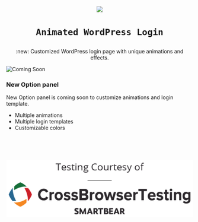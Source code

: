<h1 align="center">
<img src="https://img.icons8.com/cute-clipart/64/000000/login-rounded-right.png"> 

`Animated WordPress Login` 

</h1>

<div align="center">
:new: Customized WordPress login page with unique animations and effects.
</div>


![Coming Soon](https://img.icons8.com/color/100/000000/coming-soon.png)


### New Option panel 

New Option panel is coming soon to customize animations and login template. 

- Multiple animations
- Multiple login templates 
- Customizable colors

<br>
<br>
<br>

[![Courtesy](https://raw.githubusercontent.com/jimi008/Animated-WordPress-Login/master/CBT_OS-logo_2Color-V.png)](https://crossbrowsertesting.com/)
